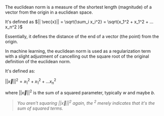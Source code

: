 The euclidean norm is a measure of the shortest length (magnitude) of a vector from the origin in a euclidean space. 

It's defined as $|| \vec{x}|| = \sqrt{\sum_i x_i^2} = \sqrt{x_1^2 + x_1^2 + ... x_n^2 }$ 

Essentially, it defines the distance of the end of a vector (the point) from the origin.

In machine learning, the euclidean norm is used as a regularization term with a slight adjustment of cancelling out the square root of the original definition of the euclidean norm.

It's defined as:

$||\vec{x}||^2 = x_1^2 + x_1^2 + ... x_n^2$

where $||\vec{x}||^2$ is the sum of a squared parameter, typically $w$ and maybe $b$.

> *You aren't squaring $||\vec{x}||^2$ again, the $^2$ merely indicates that it's the sum of squared terms.*
